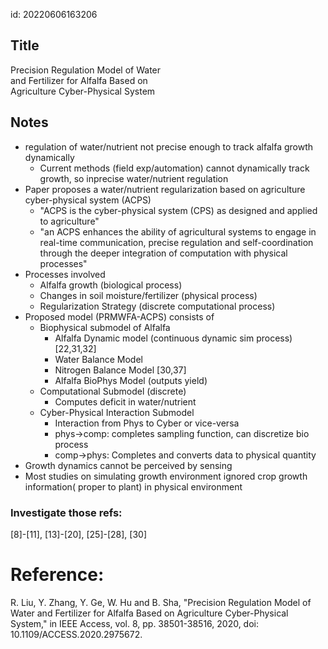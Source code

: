 id: 20220606163206

## Title

Precision Regulation Model of Water  
and Fertilizer for Alfalfa Based on  
Agriculture Cyber-Physical System

## Notes
- regulation of water/nutrient not precise enough to track alfalfa growth dynamically
    - Current methods (field exp/automation) cannot dynamically track growth, so inprecise water/nutrient regulation
- Paper proposes a water/nutrient regularization based on agriculture cyber-physical system (ACPS)
    - "ACPS is the cyber-physical system (CPS) as designed and applied to agriculture"
    - "an ACPS enhances the ability of agricultural systems to engage in real-time communication, precise regulation and self-coordination through the deeper integration of computation with physical processes"
- Processes involved
    - Alfalfa growth (biological process)
    - Changes in soil moisture/fertilizer (physical process)
    - Regularization Strategy (discrete computational process)
- Proposed model (PRMWFA-ACPS) consists of 
    * Biophysical submodel of Alfalfa
        - Alfalfa Dynamic model (continuous dynamic sim process) [22,31,32]
        - Water Balance Model
        - Nitrogen Balance Model [30,37]
        - Alfalfa BioPhys Model (outputs yield)
     * Computational Submodel (discrete)
        - Computes deficit in water/nutrient
     * Cyber-Physical Interaction Submodel
        - Interaction from Phys to Cyber or vice-versa
        - phys->comp: completes sampling function, can discretize bio process
        - comp->phys: Completes and converts data to physical quantity
- Growth dynamics cannot be perceived by sensing
- Most studies on simulating growth environment ignored crop growth information( proper to plant) in physical environment
  


### Investigate those refs:
[8]-[11], [13]-[20], [25]-[28], [30]

# Reference:

R. Liu, Y. Zhang, Y. Ge, W. Hu and B. Sha, "Precision Regulation Model of Water and Fertilizer for Alfalfa Based on Agriculture Cyber-Physical System," in IEEE Access, vol. 8, pp. 38501-38516, 2020, doi: 10.1109/ACCESS.2020.2975672.